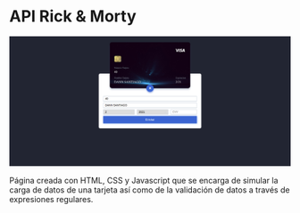 # API Rick & Morty
![Image text](https://raw.githubusercontent.com/AlanDannS/Interfaz-tarjeta/master/principal.png)


Página creada con HTML, CSS y Javascript que se encarga de simular la carga de datos de una tarjeta así como de la validación de datos a través de expresiones regulares.